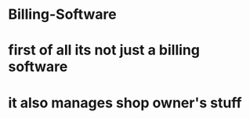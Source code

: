 # Billing-Software
# first of all its not just a billing software
# it also manages shop owner's stuff

